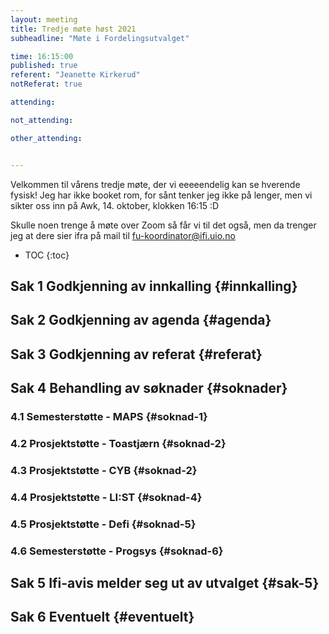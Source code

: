 ```yaml
---
layout: meeting
title: Tredje møte høst 2021
subheadline: "Møte i Fordelingsutvalget"

time: 16:15:00
published: true
referent: "Jeanette Kirkerud"
notReferat: true

attending:

not_attending:

other_attending:


---
```


Velkommen til vårens tredje møte, der vi eeeeendelig kan se hverende fysisk!
Jeg har ikke booket rom, for sånt tenker jeg ikke på lenger, 
men vi sikter oss inn på Awk, 14. oktober, klokken 16:15 :D

Skulle noen trenge å møte over Zoom så får vi til det også, 
men da trenger jeg at dere sier ifra på mail til fu-koordinator@ifi.uio.no


* TOC
{:toc}

## Sak 1 Godkjenning av innkalling {#innkalling}

## Sak 2 Godkjenning av agenda {#agenda}

## Sak 3 Godkjenning av referat {#referat}

## Sak 4 Behandling av søknader {#soknader}

### 4.1 Semesterstøtte - MAPS {#soknad-1}

### 4.2 Prosjektstøtte - Toastjærn {#soknad-2}

### 4.3 Prosjektstøtte - CYB {#soknad-2}

### 4.4 Prosjektstøtte - LI:ST {#soknad-4}

### 4.5 Prosjektstøtte - Defi {#soknad-5}

### 4.6 Semesterstøtte - Progsys {#soknad-6}

## Sak 5 Ifi-avis melder seg ut av utvalget {#sak-5}

## Sak 6 Eventuelt {#eventuelt}
